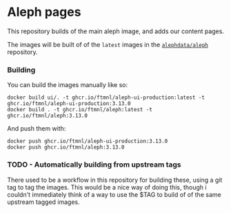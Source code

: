 
# Aleph pages

This repository builds of the main aleph image, and adds our content pages.

The images will be built of of the `latest` images in the [`alephdata/aleph`](https://github.com/alephdata/aleph/) repository.

### Building

You can build the images manually like so:
```
docker build ui/. -t ghcr.io/ftmnl/aleph-ui-production:latest -t ghcr.io/ftmnl/aleph-ui-production:3.13.0
docker build . -t ghcr.io/ftmnl/aleph:latest -t ghcr.io/ftmnl/aleph:3.13.0
```

And push them with:
```
docker push ghcr.io/ftmnl/aleph-ui-production:3.13.0
docker push ghcr.io/ftmnl/aleph:3.13.0
```

### TODO - Automatically building from upstream tags

There used to be a workflow in this repository for building these, using a git
tag to tag the images. This would be a nice way of doing this, though i couldn't
immediately think of a way to use the $TAG to build of of the same upstream
tagged images.
